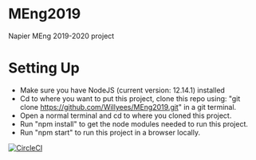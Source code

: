 # MEng2019
Napier MEng 2019-2020 project

# Setting Up
- Make sure you have NodeJS (current version: 12.14.1) installed
- Cd to where you want to put this project, clone this repo using: "git clone https://github.com/Willyees/MEng2019.git" in a git terminal.
- Open a normal terminal and cd to where you cloned this project.
- Run "npm install" to get the node modules needed to run this project.
- Run "npm start" to run this project in a browser locally.


[![CircleCI](https://circleci.com/gh/Willyees/MEng2019.svg?style=svg&circle-token=ab19919e50b034ad1d0ba895ad57c659bfbf1c6d)](https://circleci.com/gh/Willyees/workflows/MEng2019)
